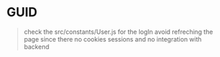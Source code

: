 # GUID
> check the src/constants/User.js for the logIn 
> avoid refreching the page since there no cookies sessions and no integration with backend